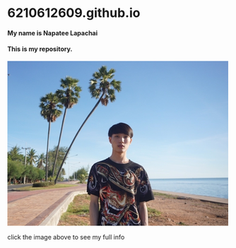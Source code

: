 # 6210612609.github.io

#### My name is Napatee Lapachai

#### This is my repository.

[![](me.jpg)](https6210612609.github.io)

click the image above to see my full info

